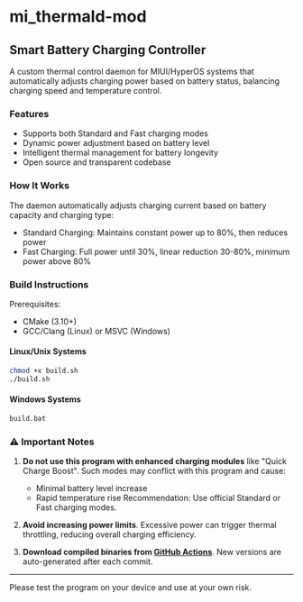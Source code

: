 # mi_thermald-mod

## Smart Battery Charging Controller

A custom thermal control daemon for MIUI/HyperOS systems that automatically adjusts charging power based on battery status, balancing charging speed and temperature control.

### Features

- Supports both Standard and Fast charging modes
- Dynamic power adjustment based on battery level
- Intelligent thermal management for battery longevity
- Open source and transparent codebase

### How It Works

The daemon automatically adjusts charging current based on battery capacity and charging type:
- Standard Charging: Maintains constant power up to 80%, then reduces power
- Fast Charging: Full power until 30%, linear reduction 30-80%, minimum power above 80%

### Build Instructions

Prerequisites:
- CMake (3.10+)
- GCC/Clang (Linux) or MSVC (Windows)

#### Linux/Unix Systems
```bash
chmod +x build.sh
./build.sh
```

#### Windows Systems
```cmd
build.bat
```

### ⚠️ Important Notes

1. **Do not use this program with enhanced charging modules** like "Quick Charge Boost". Such modes may conflict with this program and cause:
   - Minimal battery level increase
   - Rapid temperature rise
   Recommendation: Use official Standard or Fast charging modes.

2. **Avoid increasing power limits**. Excessive power can trigger thermal throttling, reducing overall charging efficiency.

3. **Download compiled binaries from [GitHub Actions](../../actions)**. New versions are auto-generated after each commit.

---

Please test the program on your device and use at your own risk.

